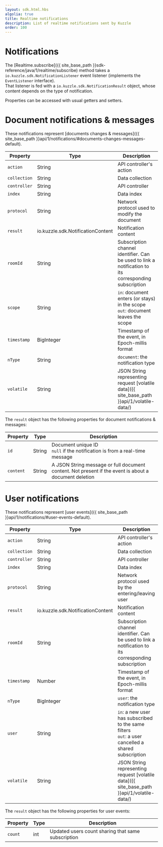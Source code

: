 ```yaml
---
layout: sdk.html.hbs
algolia: true
title: Realtime notifications
description: List of realtime notifications sent by Kuzzle
order: 100
---
```

# Notifications

The [Realtime.subscribe]({{ site_base_path }}sdk-reference/java/1/realtime/subscribe) method takes a `io.kuzzle.sdk.NotificationListener` event listener (implements the `EventListener` interface).  
That listener is fed with a `io.kuzzle.sdk.NotificationResult` object, whose content depends on the type of notification.  

Properties can be accessed with usual getters and setters.

# Document notifications & messages

These notifications represent [documents changes & messages]({{ site_base_path }}api/1/notifications/#documents-changes-messages-default).

| Property | Type |Description       |
|--------------------|------|------------------|
| `action` | String | API controller's action  |
| `collection` | String | Data collection |
| `controller` | String | API controller  |
| `index` | String | Data index |
| `protocol` | String | Network protocol used to modify the document |
| `result` | io.kuzzle.sdk.NotificationContent | Notification content |
| `roomId` | String | Subscription channel identifier. Can be used to link a notification to its corresponding subscription |
| `scope` | String | `in`: document enters (or stays) in the scope<br/>`out`: document leaves the scope |
| `timestamp` | BigInteger | Timestamp of the event, in Epoch-millis format |
| `nType` | String | `document`: the notification type |
| `volatile` | String | JSON String representing request [volatile data]({{ site_base_path }}api/1/volatile-data/) |

The `result` object has the following properties for document notifications & messages:

| Property | Type |Description       |
|--------------------|------|------------------|
| `id` | String | Document unique ID<br/>`null` if the notification is from a real-time message|
| `content` | String | A JSON String message or full document content. Not present if the event is about a document deletion |

# User notifications

These notifications represent [user events]({{ site_base_path }}api/1/notifications/#user-events-default).

| Property | Type |Description       |
|--------------------|------|------------------|
| `action` | String | API controller's action  |
| `collection` | String | Data collection |
| `controller` | String | API controller  |
| `index` | String | Data index |
| `protocol` | String | Network protocol used by the entering/leaving user |
| `result` | io.kuzzle.sdk.NotificationContent | Notification content |
| `roomId` | String | Subscription channel identifier. Can be used to link a notification to its corresponding subscription |
| `timestamp` | Number | Timestamp of the event, in Epoch-millis format |
| `nType` | BigInteger | `user`: the notification type |
| `user` | String | `in`: a new user has subscribed to the same filters<br/>`out`: a user cancelled a shared subscription |
| `volatile` | String | JSON String representing request [volatile data]({{ site_base_path }}api/1/volatile-data/) |

The `result` object has the following properties for user events:

| Property | Type |Description       |
|--------------------|------|------------------|
| `count` | int |  Updated users count sharing that same subscription |
